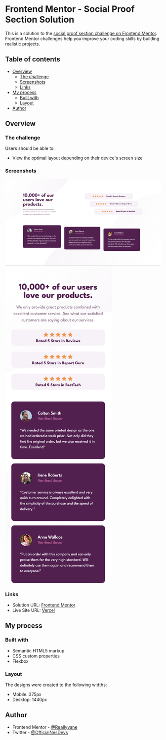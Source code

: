 # Frontend Mentor - Social Proof Section Solution

This is a solution to the [social proof section challenge on Frontend Mentor](https://www.frontendmentor.io/challenges/social-proof-section-6e0qTv_bA). Frontend Mentor challenges help you improve your coding skills by building realistic projects.

## Table of contents

- [Overview](#overview)
  - [The challenge](#the-challenge)
  - [Screenshots](#screenshots)
  - [Links](#links)
- [My process](#my-process)
  - [Built with](#built-with)
  - [Layout](#layout)
- [Author](#author)

## Overview

### The challenge

Users should be able to:

- View the optimal layout depending on their device's screen size

### Screenshots

![Desktop Design](./design/desktop-design.png)
![Mobile Design](./design/mobile-design.png)

### Links

- Solution URL: [Frontend Mentor]([https://your-solution-url.com](https://www.frontendmentor.io/solutions/responsive-social-proof-section-eGmlR9F_LG))
- Live Site URL: [Vercel]([https://your-live-site-url.com](https://social-proof-section-nesdevs.vercel.app))

## My process

### Built with

- Semantic HTML5 markup
- CSS custom properties
- Flexbox

### Layout

The designs were created to the following widths:

- Mobile: 375px
- Desktop: 1440px

## Author

- Frontend Mentor - [@Reallyvane](https://www.frontendmentor.io/profile/Reallyvane)
- Twitter - [@OfficialNesDevs](https://twitter.com/OfficialNesDevs)
